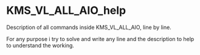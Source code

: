 # KMS_VL_ALL_AIO_help
Description of all commands inside KMS_VL_ALL_AIO, line by line.

For any purpose i try to solve and write any line and the description to help to understand the working.
